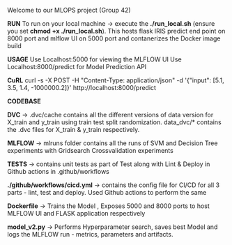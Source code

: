 Welcome to our MLOPS project (Group 42)

**RUN**
To run on your local machine -> execute the **./run_local.sh** (ensure you set **chmod +x ./run_local.sh**). This hosts flask IRIS predict end point on 8000 port and mlflow UI on 5000 port and contanerizes the Docker image build

**USAGE**
Use Localhost:5000 for viewing the MLFLOW UI
Use Localhost:8000/predict for Model Prediction API

**CuRL**
curl -s -X POST -H "Content-Type: application/json" -d '{"input": [5.1, 3.5, 1.4, -1000000.2]}' http://localhost:8000/predict

**CODEBASE**

**DVC** -> .dvc/cache contains all the different versions of data version for X_train and y_train using train test split randomization. data_dvc/* contains the .dvc files for X_train & y_train respectively. 

**MLFLOW** -> mlruns folder contains all the runs of SVM and Decision Tree experiments with Gridsearch Crossvalidation experiments

**TESTS** -> contains unit tests as part of Test along with Lint & Deploy in Github actions in .github/workflows

**./github/workflows/cicd.yml** -> contains the config file for CI/CD for all 3 parts - lint, test and deploy. Used Github actions to perform the same

**Dockerfile** -> Trains the Model , Exposes 5000 and 8000 ports to host MLFLOW UI and FLASK application respectively

**model_v2.py** -> Performs Hyperparameter search, saves best Model and logs the MLFLOW run - metrics, parameters and artifacts. 
